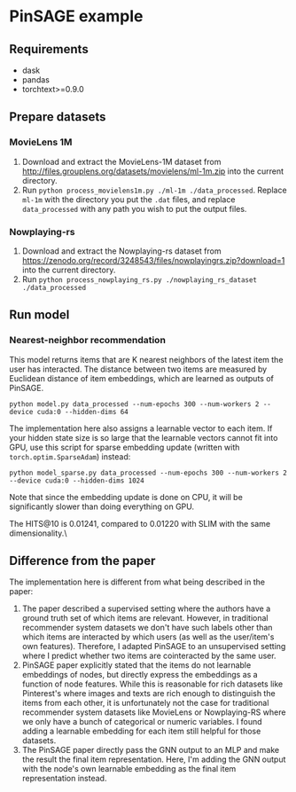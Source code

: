 # PinSAGE example

## Requirements

- dask
- pandas
- torchtext>=0.9.0

## Prepare datasets

### MovieLens 1M

1. Download and extract the MovieLens-1M dataset from http://files.grouplens.org/datasets/movielens/ml-1m.zip
   into the current directory.
2. Run `python process_movielens1m.py ./ml-1m ./data_processed`.
   Replace `ml-1m` with the directory you put the `.dat` files, and replace `data_processed` with
   any path you wish to put the output files.

### Nowplaying-rs

1. Download and extract the Nowplaying-rs dataset from https://zenodo.org/record/3248543/files/nowplayingrs.zip?download=1
   into the current directory.
2. Run `python process_nowplaying_rs.py ./nowplaying_rs_dataset ./data_processed`

## Run model

### Nearest-neighbor recommendation

This model returns items that are K nearest neighbors of the latest item the user has
interacted.  The distance between two items are measured by Euclidean distance of
item embeddings, which are learned as outputs of PinSAGE.

```
python model.py data_processed --num-epochs 300 --num-workers 2 --device cuda:0 --hidden-dims 64
```

The implementation here also assigns a learnable vector to each item.  If your hidden
state size is so large that the learnable vectors cannot fit into GPU, use this script
for sparse embedding update (written with `torch.optim.SparseAdam`) instead:


```
python model_sparse.py data_processed --num-epochs 300 --num-workers 2 --device cuda:0 --hidden-dims 1024
```

Note that since the embedding update is done on CPU, it will be significantly slower than doing
everything on GPU.

The HITS@10 is 0.01241, compared to 0.01220 with SLIM with the same dimensionality.\

## Difference from the paper

The implementation here is different from what being described in the paper:

1. The paper described a supervised setting where the authors have a ground truth set of which items are
   relevant.  However, in traditional recommender system datasets we don't have such labels other than
   which items are interacted by which users (as well as the user/item's own features).  Therefore, I
   adapted PinSAGE to an unsupervised setting where I predict whether two items are cointeracted by the
   same user.
2. PinSAGE paper explicitly stated that the items do not learnable embeddings of nodes, but directly
   express the embeddings as a function of node features.  While this is reasonable for rich datasets like
   Pinterest's where images and texts are rich enough to distinguish the items from each other, it is
   unfortunately not the case for traditional recommender system datasets like MovieLens or Nowplaying-RS
   where we only have a bunch of categorical or numeric variables.  I found adding a learnable embedding
   for each item still helpful for those datasets.
3. The PinSAGE paper directly pass the GNN output to an MLP and make the result the final item
   representation.  Here, I'm adding the GNN output with the node's own learnable embedding as
   the final item representation instead.
